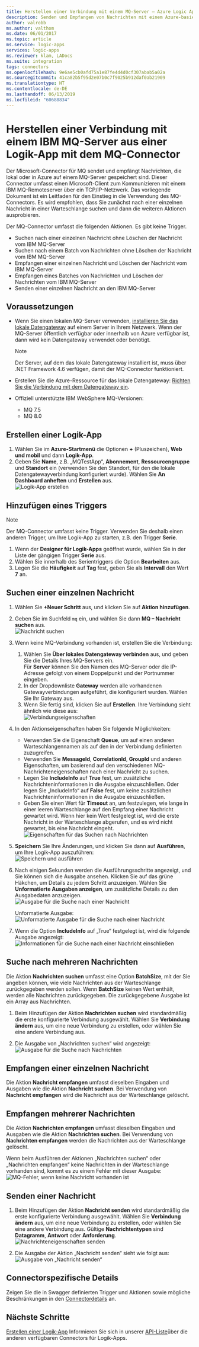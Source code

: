```yaml
---
title: Herstellen einer Verbindung mit einem MQ-Server – Azure Logic Apps | Microsoft-Dokumentation
description: Senden und Empfangen von Nachrichten mit einem Azure-basierten oder lokalen MQ-Server und Azure Logic Apps
author: valrobb
ms.author: valthom
ms.date: 06/01/2017
ms.topic: article
ms.service: logic-apps
services: logic-apps
ms.reviewer: klam, LADocs
ms.suite: integration
tags: connectors
ms.openlocfilehash: 9e6ae5cb0afd75a1e87fe4d4d0cf307abab5a02a
ms.sourcegitcommit: 41ca82b5f95d2e07b0c7f9025b912daf0ab21909
ms.translationtype: HT
ms.contentlocale: de-DE
ms.lasthandoff: 06/13/2019
ms.locfileid: "60688834"
---
```

# <a name="connect-to-an-ibm-mq-server-from-logic-apps-using-the-mq-connector"></a>Herstellen einer Verbindung mit einem IBM MQ-Server aus einer Logik-App mit dem MQ-Connector

Der Microsoft-Connector für MQ sendet und empfängt Nachrichten, die lokal oder in Azure auf einem MQ-Server gespeichert sind. Dieser Connector umfasst einen Microsoft-Client zum Kommunizieren mit einem IBM MQ-Remoteserver über ein TCP/IP-Netzwerk. Das vorliegende Dokument ist ein Leitfaden für den Einstieg in die Verwendung des MQ-Connectors. Es wird empfohlen, dass Sie zunächst nach einer einzelnen Nachricht in einer Warteschlange suchen und dann die weiteren Aktionen ausprobieren.

Der MQ-Connector umfasst die folgenden Aktionen. Es gibt keine Trigger.

- Suchen nach einer einzelnen Nachricht ohne Löschen der Nachricht vom IBM MQ-Server
- Suchen nach einem Batch von Nachrichten ohne Löschen der Nachricht vom IBM MQ-Server
- Empfangen einer einzelnen Nachricht und Löschen der Nachricht vom IBM MQ-Server
- Empfangen eines Batches von Nachrichten und Löschen der Nachrichten vom IBM MQ-Server
- Senden einer einzelnen Nachricht an den IBM MQ-Server

## <a name="prerequisites"></a>Voraussetzungen

* Wenn Sie einen lokalen MQ-Server verwenden, [installieren Sie das lokale Datengateway](../logic-apps/logic-apps-gateway-install.md) auf einem Server in Ihrem Netzwerk. Wenn der MQ-Server öffentlich verfügbar oder innerhalb von Azure verfügbar ist, dann wird kein Datengateway verwendet oder benötigt.

    > [!NOTE]
    > Der Server, auf dem das lokale Datengateway installiert ist, muss über .NET Framework 4.6 verfügen, damit der MQ-Connector funktioniert.

* Erstellen Sie die Azure-Ressource für das lokale Datengateway: [Richten Sie die Verbindung mit dem Datengateway ein](../logic-apps/logic-apps-gateway-connection.md).

* Offiziell unterstützte IBM WebSphere MQ-Versionen:
    * MQ 7.5
    * MQ 8.0

## <a name="create-a-logic-app"></a>Erstellen einer Logik-App

1. Wählen Sie im **Azure-Startmenü** die Optionen **+** (Pluszeichen), **Web und mobil** und dann **Logik-App**.
2. Geben Sie **Name**, z.B. „MQTestApp“, **Abonnement**, **Ressourcengruppe** und **Standort** ein (verwenden Sie den Standort, für den die lokale Datengatewayverbindung konfiguriert wurde). Wählen Sie **An Dashboard anheften** und **Erstellen** aus.  
![Logik-App erstellen](media/connectors-create-api-mq/Create_Logic_App.png)

## <a name="add-a-trigger"></a>Hinzufügen eines Triggers

> [!NOTE]
> Der MQ-Connector umfasst keine Trigger. Verwenden Sie deshalb einen anderen Trigger, um Ihre Logik-App zu starten, z.B. den Trigger **Serie**.

1. Wenn der **Designer für Logik-Apps** geöffnet wurde, wählen Sie in der Liste der gängigen Trigger **Serie** aus.
2. Wählen Sie innerhalb des Serientriggers die Option **Bearbeiten** aus.
3. Legen Sie die **Häufigkeit** auf **Tag** fest, geben Sie als **Intervall** den Wert **7** an.

## <a name="browse-a-single-message"></a>Suchen einer einzelnen Nachricht
1. Wählen Sie **+Neuer Schritt** aus, und klicken Sie auf **Aktion hinzufügen**.
2. Geben Sie im Suchfeld `mq` ein, und wählen Sie dann **MQ – Nachricht suchen** aus.  
![Nachricht suchen](media/connectors-create-api-mq/Browse_message.png)

3. Wenn keine MQ-Verbindung vorhanden ist, erstellen Sie die Verbindung:  

    1. Wählen Sie **Über lokales Datengateway verbinden** aus, und geben Sie die Details Ihres MQ-Servers ein.  
    Für **Server** können Sie den Namen des MQ-Server oder die IP-Adresse gefolgt von einem Doppelpunkt und der Portnummer eingeben.
    2. In der Dropdownliste **Gateway** werden alle vorhandenen Gatewayverbindungen aufgeführt, die konfiguriert wurden. Wählen Sie Ihr Gateway aus.
    3. Wenn Sie fertig sind, klicken Sie auf **Erstellen**. Ihre Verbindung sieht ähnlich wie diese aus:  
    ![Verbindungseigenschaften](media/connectors-create-api-mq/Connection_Properties.png)

4. In den Aktionseigenschaften haben Sie folgende Möglichkeiten:  

    * Verwenden Sie die Eigenschaft **Queue**, um auf einen anderen Warteschlangennamen als auf den in der Verbindung definierten zuzugreifen.
    * Verwenden Sie **MessageId**, **CorrelationId**, **GroupId** und anderen Eigenschaften, um basierend auf den verschiedenen MQ-Nachrichteneigenschaften nach einer Nachricht zu suchen.
    * Legen Sie **IncludeInfo** auf **True** fest, um zusätzliche Nachrichteninformationen in die Ausgabe einzuschließen. Oder legen Sie „IncludeInfo“ auf **False** fest, um keine zusätzlichen Nachrichteninformationen in die Ausgabe einzuschließen.
    * Geben Sie einen Wert für **Timeout** an, um festzulegen, wie lange in einer leeren Warteschlange auf den Empfang einer Nachricht gewartet wird. Wenn hier kein Wert festgelegt ist, wird die erste Nachricht in der Warteschlange abgerufen, und es wird nicht gewartet, bis eine Nachricht eingeht.  
    ![Eigenschaften für das Suchen nach Nachrichten](media/connectors-create-api-mq/Browse_message_Props.png)

5. **Speichern** Sie Ihre Änderungen, und klicken Sie dann auf **Ausführen**, um Ihre Logik-App auszuführen:  
![Speichern und ausführen](media/connectors-create-api-mq/Save_Run.png)

6. Nach einigen Sekunden werden die Ausführungsschritte angezeigt, und Sie können sich die Ausgabe ansehen. Klicken Sie auf das grüne Häkchen, um Details zu jedem Schritt anzuzeigen. Wählen Sie **Unformatierte Ausgaben anzeigen**, um zusätzliche Details zu den Ausgabedaten anzuzeigen.  
![Ausgabe für die Suche nach einer Nachricht](media/connectors-create-api-mq/Browse_message_output.png)  

    Unformatierte Ausgabe:  
    ![Unformatierte Ausgabe für die Suche nach einer Nachricht](media/connectors-create-api-mq/Browse_message_raw_output.png)

7. Wenn die Option **IncludeInfo** auf „True“ festgelegt ist, wird die folgende Ausgabe angezeigt:  
![Informationen für die Suche nach einer Nachricht einschließen](media/connectors-create-api-mq/Browse_message_Include_Info.png)

## <a name="browse-multiple-messages"></a>Suche nach mehreren Nachrichten
Die Aktion **Nachrichten suchen** umfasst eine Option **BatchSize**, mit der Sie angeben können, wie viele Nachrichten aus der Warteschlange zurückgegeben werden sollen.  Wenn **BatchSize** keinen Wert enthält, werden alle Nachrichten zurückgegeben. Die zurückgegebene Ausgabe ist ein Array aus Nachrichten.

1. Beim Hinzufügen der Aktion **Nachrichten suchen** wird standardmäßig die erste konfigurierte Verbindung ausgewählt. Wählen Sie **Verbindung ändern** aus, um eine neue Verbindung zu erstellen, oder wählen Sie eine andere Verbindung aus.

2. Die Ausgabe von „Nachrichten suchen“ wird angezeigt:  
![Ausgabe für die Suche nach Nachrichten](media/connectors-create-api-mq/Browse_messages_output.png)

## <a name="receive-a-single-message"></a>Empfangen einer einzelnen Nachricht
Die Aktion **Nachricht empfangen** umfasst dieselben Eingaben und Ausgaben wie die Aktion **Nachricht suchen**. Bei Verwendung von **Nachricht empfangen** wird die Nachricht aus der Warteschlange gelöscht.

## <a name="receive-multiple-messages"></a>Empfangen mehrerer Nachrichten
Die Aktion **Nachrichten empfangen** umfasst dieselben Eingaben und Ausgaben wie die Aktion **Nachrichten suchen**. Bei Verwendung von **Nachrichten empfangen** werden die Nachrichten aus der Warteschlange gelöscht.

Wenn beim Ausführen der Aktionen „Nachrichten suchen“ oder „Nachrichten empfangen“ keine Nachrichten in der Warteschlange vorhanden sind, kommt es zu einem Fehler mit dieser Ausgabe:  
![MQ-Fehler, wenn keine Nachricht vorhanden ist](media/connectors-create-api-mq/MQ_No_Msg_Error.png)

## <a name="send-a-message"></a>Senden einer Nachricht
1. Beim Hinzufügen der Aktion **Nachricht senden** wird standardmäßig die erste konfigurierte Verbindung ausgewählt. Wählen Sie **Verbindung ändern** aus, um eine neue Verbindung zu erstellen, oder wählen Sie eine andere Verbindung aus. Gültige **Nachrichtentypen** sind **Datagramm**, **Antwort** oder **Anforderung**.  
![Nachrichteneigenschaften senden](media/connectors-create-api-mq/Send_Msg_Props.png)

2. Die Ausgabe der Aktion „Nachricht senden“ sieht wie folgt aus:  
![Ausgabe von „Nachricht senden“](media/connectors-create-api-mq/Send_Msg_Output.png)

## <a name="connector-specific-details"></a>Connectorspezifische Details

Zeigen Sie die in Swagger definierten Trigger und Aktionen sowie mögliche Beschränkungen in den [Connectordetails](/connectors/mq/) an.

## <a name="next-steps"></a>Nächste Schritte
[Erstellen einer Logik-App](../logic-apps/quickstart-create-first-logic-app-workflow.md) Informieren Sie sich in unserer [API-Liste](apis-list.md)über die anderen verfügbaren Connectors für Logik-Apps.
